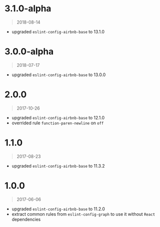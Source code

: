 3.1.0-alpha
=====

> 2018-08-14

- upgraded `eslint-config-airbnb-base` to 13.1.0

3.0.0-alpha
=====

> 2018-07-17

- upgraded `eslint-config-airbnb-base` to 13.0.0

2.0.0
=====

> 2017-10-26

- upgraded `eslint-config-airbnb-base` to 12.1.0
- overrided rule `function-paren-newline` on `off`


1.1.0
=====

> 2017-08-23

- upgraded `eslint-config-airbnb-base` to 11.3.2

1.0.0
=====

> 2017-06-06

- upgraded `eslint-config-airbnb-base` to 11.2.0
- extract common rules from `eslint-config-graph`
  to use it without `React` dependencies
